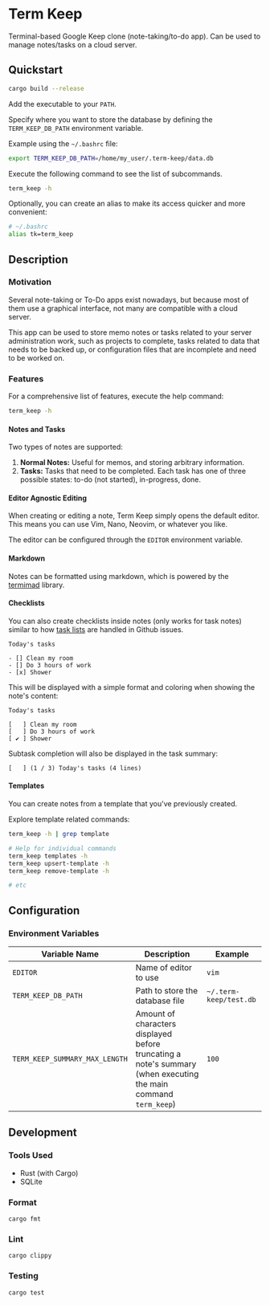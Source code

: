 # Term Keep

Terminal-based Google Keep clone (note-taking/to-do app). Can be used to manage notes/tasks on a cloud server.

## Quickstart

```sh
cargo build --release
```

Add the executable to your `PATH`.

Specify where you want to store the database by defining the `TERM_KEEP_DB_PATH` environment variable.

Example using the `~/.bashrc` file:

```sh
export TERM_KEEP_DB_PATH=/home/my_user/.term-keep/data.db
```

Execute the following command to see the list of subcommands.

```sh
term_keep -h
```

Optionally, you can create an alias to make its access quicker and more convenient:

```sh
# ~/.bashrc
alias tk=term_keep
```

## Description

### Motivation

Several note-taking or To-Do apps exist nowadays, but because most of them use a graphical interface, not many are compatible with a cloud server.

This app can be used to store memo notes or tasks related to your server administration work, such as projects to complete, tasks related to data that needs to be backed up, or configuration files that are incomplete and need to be worked on.

### Features

For a comprehensive list of features, execute the help command:

```sh
term_keep -h
```

#### Notes and Tasks

Two types of notes are supported:

1. **Normal Notes:** Useful for memos, and storing arbitrary information.
2. **Tasks:** Tasks that need to be completed. Each task has one of three possible states: to-do (not started), in-progress, done.

#### Editor Agnostic Editing

When creating or editing a note, Term Keep simply opens the default editor. This means you can use Vim, Nano, Neovim, or whatever you like.

The editor can be configured through the `EDITOR` environment variable.

#### Markdown

Notes can be formatted using markdown, which is powered by the [termimad](https://github.com/Canop/termimad) library.

#### Checklists

You can also create checklists inside notes (only works for task notes) similar to how [task lists](https://docs.github.com/en/issues/tracking-your-work-with-issues/about-task-lists) are handled in Github issues.

```
Today's tasks

- [] Clean my room
- [] Do 3 hours of work
- [x] Shower
```

This will be displayed with a simple format and coloring when showing the note's content:

```
Today's tasks

[   ] Clean my room
[   ] Do 3 hours of work
[ ✔ ] Shower
```

Subtask completion will also be displayed in the task summary:

```
[   ] (1 / 3) Today's tasks (4 lines)
```

#### Templates

You can create notes from a template that you've previously created.

Explore template related commands:

```sh
term_keep -h | grep template

# Help for individual commands
term_keep templates -h
term_keep upsert-template -h
term_keep remove-template -h

# etc
```

## Configuration

### Environment Variables

| **Variable Name** | **Description** | **Example** |
|--|--|--|
| `EDITOR` | Name of editor to use | `vim` |
| `TERM_KEEP_DB_PATH` | Path to store the database file | `~/.term-keep/test.db` |
| `TERM_KEEP_SUMMARY_MAX_LENGTH` | Amount of characters displayed before truncating a note's summary (when executing the main command `term_keep`) | `100` |

## Development

### Tools Used

* Rust (with Cargo)
* SQLite

### Format

```
cargo fmt
```

### Lint

```
cargo clippy
```

### Testing

```
cargo test
```
